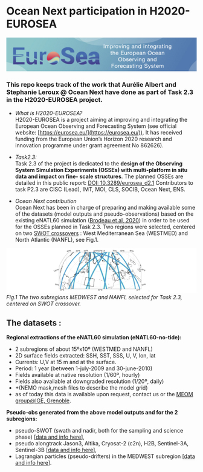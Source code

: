 # Ocean Next participation in H2020-EUROSEA
![H2020-EURSEA](./figs/logoEUROSEA.png)<br>

### This repo keeps track of the work that  Aurélie Albert and Stephanie Leroux @ Ocean Next  have done as part of Task 2.3 in the H2020-EUROSEA project.

* _What is H2020-EUROSEA?_<br>
H2020-EUROSEA is a project aiming at improving and integrating the European Ocean Observing and Forecasting System  (see official website: [https://eurosea.eu/](https://eurosea.eu/)). It has received funding from the European Union’s Horizon 2020  research and innovation programme under grant agreement No 862626).

* _Task2.3:_<br>
Task 2.3 of the project is dedicated to the __design of the Observing System Simulation Experiments (OSSEs) with multi-platform in situ data and impact on fine- scale structures__. The planned OSSEs  are detailed in this public report: [DOI: 10.3289/eurosea_d2.1](https://doi.org/10.3289/eurosea_d2.1)
Contributors to task P2.3 are CISC (Lead), IMT, MOI, CLS, SOCIB, Ocean Next, ENS. 

* _Ocean Next contribution_<br>
Ocean Next has been in charge of preparing and making available some of the datasets (model outputs and pseudo-observations) based on the  existing eNATL60 simulation ([Brodeau et al, 2020](http://doi.org/10.5281/zenodo.4032732.)) in order to be used for the OSSEs planned in Task 2.3. Two regions were selected, centered on two [SWOT crossovers](https://www.clivar.org/news/swot-%E2%80%98adopt-crossover%E2%80%99-consortium-has-been-endorsed-clivar) : West Mediterranean Sea (WESTMED) and North Atlantic (NANFL), see Fig.1.  

![subregions](./figs/regions4.png)<br>
_Fig.1 The two subregions MEDWEST and NANFL selected for Task 2.3, centered on  SWOT crossover._


## The datasets :

**Regional extractions of  the eNATL60 simulation (eNATL60-no-tide):**

- 2 subregions of about 15ºx10º  (WESTMED and NANFL) 
- 2D surface fields extracted:  SSH, SST, SSS, U, V, lon, lat
- Currents: U,V at 15 m and at the surface.
- Period: 1 year (between 1-july-2009 and 30-june-2010)
- Fields available at native resolution (1/60º, hourly) 
- Fields also available at downgraded resolution (1/20º, daily) 
- +(NEMO mask,mesh files to describe the model grid)
- as of today this data is available upon request, contact us or the [MEOM group@IGE, Grenoble](https://meom-group.github.io/).

**Pseudo-obs  generated from the above model outputs and for the 2 subregions:**

- pseudo-SWOT (swath and nadir, both for the sampling and science phase) [[data and info here](./swot_pseudoobs.md)],
- pseudo alongtrack Jason3, Altika, Cryosat-2 (c2n), H2B, Sentinel-3A, Sentinel-3B [[data and info here](./nadir_alongtrack.md)],
- Lagrangian particles (pseudo-drifters) in the MEDWEST subregion [[data and info here](./lagrangian_traj.md)].
